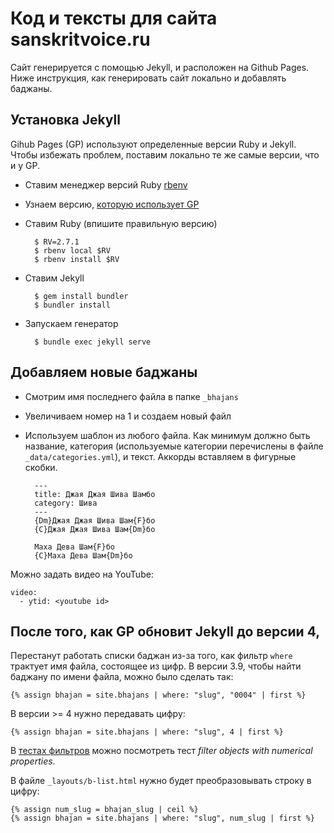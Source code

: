 # Код и тексты для сайта sanskritvoice.ru

Сайт генерируется с помощью Jekyll, и расположен на Github Pages.
Ниже инструкция, как генерировать сайт локально и добавлять баджаны.

## Установка Jekyll
Gihub Pages (GP) используют определенные версии Ruby и Jekyll. Чтобы избежать проблем, поставим локально
те же самые версии, что и у GP.

- Ставим менеджер версий Ruby [rbenv](https://github.com/rbenv/rbenv)
- Узнаем версию, [которую использует GP](https://pages.github.com/versions/)
- Ставим Ruby (впишите правильную версию)
        
        $ RV=2.7.1
        $ rbenv local $RV
        $ rbenv install $RV
        
- Ставим Jekyll

        $ gem install bundler
        $ bundler install
  
- Запускаем генератор

        $ bundle exec jekyll serve

## Добавляем новые баджаны

- Смотрим имя последнего файла в папке `_bhajans`
- Увеличиваем номер на 1 и создаем новый файл
- Используем шаблон из любого файла. Как минимум должно быть название, категория (используемые 
категории перечислены в файле `_data/categories.yml`), и текст. Аккорды вставляем в фигурные скобки.

        ---
        title: Джая Джая Шива Шамбо
        category: Шива
        ---
        {Dm}Джая Джая Шива Шам{F}бо  
        {C}Джая Джая Шива Шам{Dm}бо  

        Маха Дева Шам{F}бо  
        {C}Маха Дева Шам{Dm}бо
        
Можно задать видео на YouTube:
    
    video:
      - ytid: <youtube id>
        
## После того, как GP обновит Jekyll до версии 4,
Перестанут работать списки баджан из-за того, как фильтр `where` трактует имя файла, состоящее из цифр.
В версии 3.9, чтобы найти баджану по имени файла, можно было сделать так:

    {% assign bhajan = site.bhajans | where: "slug", "0004" | first %}
    
В версии >= 4 нужно передавать цифру:

    {% assign bhajan = site.bhajans | where: "slug", 4 | first %}
    
В [тестах фильтров](https://github.com/jekyll/jekyll/blob/master/test/test_filters.rb) можно посмотреть тест *filter objects with numerical properties*.
    
В файле `_layouts/b-list.html` нужно будет преобразовывать строку в цифру:

    {% assign num_slug = bhajan_slug | ceil %}
    {% assign bhajan = site.bhajans | where: "slug", num_slug | first %}

